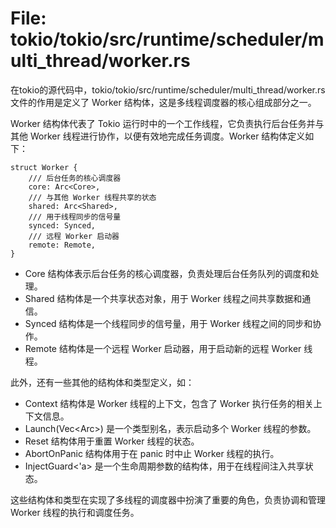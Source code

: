 # File: tokio/tokio/src/runtime/scheduler/multi_thread/worker.rs

在tokio的源代码中，tokio/tokio/src/runtime/scheduler/multi_thread/worker.rs文件的作用是定义了 Worker 结构体，这是多线程调度器的核心组成部分之一。

Worker 结构体代表了 Tokio 运行时中的一个工作线程，它负责执行后台任务并与其他 Worker 线程进行协作，以便有效地完成任务调度。Worker 结构体定义如下：

```
struct Worker {
    /// 后台任务的核心调度器
    core: Arc<Core>,
    /// 与其他 Worker 线程共享的状态
    shared: Arc<Shared>,
    /// 用于线程同步的信号量
    synced: Synced,
    /// 远程 Worker 启动器
    remote: Remote,
}
```

- Core 结构体表示后台任务的核心调度器，负责处理后台任务队列的调度和处理。
- Shared 结构体是一个共享状态对象，用于 Worker 线程之间共享数据和通信。
- Synced 结构体是一个线程同步的信号量，用于 Worker 线程之间的同步和协作。
- Remote 结构体是一个远程 Worker 启动器，用于启动新的远程 Worker 线程。

此外，还有一些其他的结构体和类型定义，如：

- Context 结构体是 Worker 线程的上下文，包含了 Worker 执行任务的相关上下文信息。
- Launch(Vec<Arc<Worker>>) 是一个类型别名，表示启动多个 Worker 线程的参数。
- Reset 结构体用于重置 Worker 线程的状态。
- AbortOnPanic 结构体用于在 panic 时中止 Worker 线程的执行。
- InjectGuard<'a> 是一个生命周期参数的结构体，用于在线程间注入共享状态。

这些结构体和类型在实现了多线程的调度器中扮演了重要的角色，负责协调和管理 Worker 线程的执行和调度任务。

